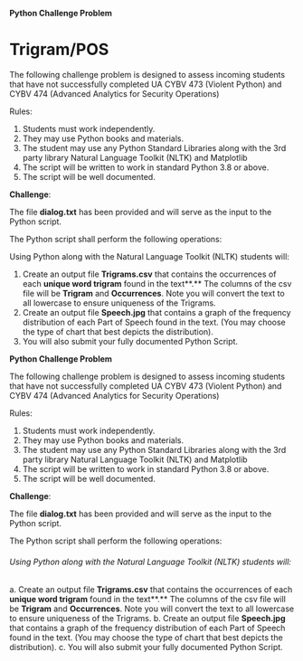 **Python Challenge Problem**
# Trigram/POS 

The following challenge problem is designed to assess incoming students that have not successfully completed UA CYBV 473 (Violent Python) and CYBV 474 (Advanced Analytics for Security Operations)

Rules:

1. Students must work independently.
2. They may use Python books and materials.
3. The student may use any Python Standard Libraries along with the 3rd party library Natural Language Toolkit (NLTK) and Matplotlib
4. The script will be written to work in standard Python 3.8 or above.
5. The script will be well documented.

**Challenge**:

The file **dialog.txt** has been provided and will serve as the input to the Python script.

The Python script shall perform the following operations:

Using Python along with the Natural Language Toolkit (NLTK) students will:

  1. Create an output file **Trigrams.csv** that contains the occurrences of each **unique word trigram** found in the text**.** The columns of the csv file will be **Trigram** and **Occurrences**. Note you will convert the text to all lowercase to ensure uniqueness of the Trigrams.
  2. Create an output file **Speech.jpg** that contains a graph of the frequency distribution of each Part of Speech found in the text. (You may choose the type of chart that best depicts the distribution).
  3. You will also submit your fully documented Python Script.

**Python Challenge Problem**

The following challenge problem is designed to assess incoming students that have not successfully completed UA CYBV 473 (Violent Python) and CYBV 474 (Advanced Analytics for Security Operations)

Rules:

1. Students must work independently.
2. They may use Python books and materials.
3. The student may use any Python Standard Libraries along with the 3rd party library Natural Language Toolkit (NLTK) and Matplotlib
4. The script will be written to work in standard Python 3.8 or above.
5. The script will be well documented.

**Challenge**:

The file **dialog.txt** has been provided and will serve as the input to the Python script.

The Python script shall perform the following operations:

###### Using Python along with the Natural Language Toolkit (NLTK) students will:

a. Create an output file **Trigrams.csv** that contains the occurrences of each **unique word trigram** found in the text**.** The columns of the csv file will be **Trigram** and **Occurrences**. Note you will convert the text to all lowercase to ensure uniqueness of the Trigrams.
b. Create an output file **Speech.jpg** that contains a graph of the frequency distribution of each Part of Speech found in the text. (You may choose the type of chart that best depicts the distribution).
c. You will also submit your fully documented Python Script.



